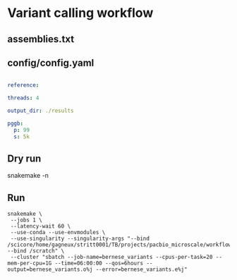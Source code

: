 # Variant calling workflow

## assemblies.txt


## config/config.yaml
```yaml

reference: 

threads: 4

output_dir: ./results

pggb:
  p: 99
  s: 5k

```

## Dry run
snakemake -n

## Run
```
snakemake \
 --jobs 1 \
 --latency-wait 60 \
 --use-conda --use-envmodules \
 --use-singularity --singularity-args "--bind /scicore/home/gagneux/stritt0001/TB/projects/pacbio_microscale/workflows --bind /scratch" \
 --cluster "sbatch --job-name=bernese_variants --cpus-per-task=20 --mem-per-cpu=1G --time=06:00:00 --qos=6hours --output=bernese_variants.o%j --error=bernese_variants.e%j"
```
